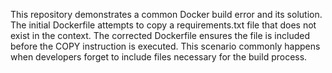 This repository demonstrates a common Docker build error and its solution. The initial Dockerfile attempts to copy a requirements.txt file that does not exist in the context. The corrected Dockerfile ensures the file is included before the COPY instruction is executed.  This scenario commonly happens when developers forget to include files necessary for the build process.